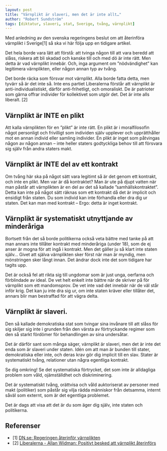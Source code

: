 ```yaml
---
layout: post
title: "Värnplikt är slaveri, men det är inte allt…"
author: "Robert Sundström"
tags: [diktatur, slaveri, stat, Sverige, tvång, värnplikt]
---
```


Med anledning av den svenska regeringens beslut om att återinföra värnplikt i Sverige[1] så ska vi här följa upp en tidigare artikel.

Det hela borde vara lätt att förstå: att tvinga någon till att vara beredd att slåss, riskera att bli skadad och kanske till och med dö är inte rätt. Men detta är vad värnplikt innebär. Och, inga argument om ”nödvändighet” kan legitimera värnplikten, eller någon annan typ av tvång.


Det borde räcka som försvar mot värnplikt. Alla borde fatta detta, men tyvärr så är det inte så. Inte ens partiet Liberalerna förstår att värnplikt är anti-individualistiskt, därför anti-frihetligt, och omoraliskt. De är patrioter som gärna offrar individer för kollektivet som utgör det. Det är inte alls liberalt. [2]

## Värnplikt är INTE en plikt
Att kalla värnplikten för en ”plikt” är inte rätt. En plikt är i moralfilosofin något personligt och frivilligt som individen själv upplever och upprätthåller mot en annan individ eller samling individer. En plikt är inget som påtvingas någon av någon annan – inte heller staters godtyckliga behov till att försvara sig själv från andra staters makt.

## Värnplikt är INTE del av ett kontrakt
Om tvång här ska på något sätt vara legitimt så är det genom ett kontrakt, och inte en plikt. Men var är då kontraktet? Man är ute på djupt vatten när man påstår att värnplikten är en del av det så kallade ”samhällskontraktet”. Detta kan inte på något sätt räknas som ett kontrakt då det är implicit och ensidigt från staten. Du som individ kan inte förhandla eller dra dig ur staten. Det kan man med kontrakt – Ergo: detta är inget kontrakt.

## Värnplikt är systematiskt utnyttjande av minderåriga
Bortsett från det så borde politikerna också veta bättre med tanke på att man annars inte tillåter kontrakt med minderåriga (under 18), som de ej anser är mogna för att ingå i kontrakt. Men det gäller ju så klart inte staten själv… Givet att själva värnplikten sker först när man är myndig, men mönstringen sker långt innan. Det ändrar dock inte det som tidigare har tagits upp.

Det är också fel att rikta sig till ungdomar som är just unga, oerfarna och förblindade av ideal. De vet helt enkelt inte bättre när de skriver på för värnplikt som ett mandomsprov. De vet inte vad det innebär när de väl står inför krig. Det kan ju inte dra sig ur, om inte staten kräver eller tillåter det, annars blir man bestraffad för att vägra delta.

## Värnplikt är slaveri.
Den så kallade demokratiska stat som tvingar sina invånare till att slåss för sig skiljer sig inte i grunden från den värsta av förtryckande regimer som den så starkt fördömer för behandlingen av sina undersåtar.

Det är därför sant som många säger, värnplikt är slaveri, men det är inte det enda som är slaveri under staten. Idén om att man är bunden till stater, demokratiska eller inte, och deras krav gör dig implicit till en slav. Stater är systematiskt tvång, relationer utan några egentliga kontrakt.

Se dig omkring! Se det systematiska förtrycket, det som inte är alldagliga problem som våld, ojämställdhet och diskriminering.

Det är systematiskt tvång, orättvisa och våld auktoriserat av personer med makt (politiker) som påstår sig vilja rädda människor från detsamma, internt såväl som externt, som är det egentliga problemet.

Det är dags att visa att det är du som äger dig själv, inte staten och politikerna.

## Referenser
* [1] [DN.se: Regeringen återinför värnplikten](http://www.dn.se/nyheter/sverige/regeringen-aterinfor-varnplikten/)
* [2] [Liberalerna - Allan Widman: Positivt besked att värnplikt återinförs](https://www.liberalerna.se/nyheter/allan-widman-positivt-besked-att-varnplikt-aterinfors/)